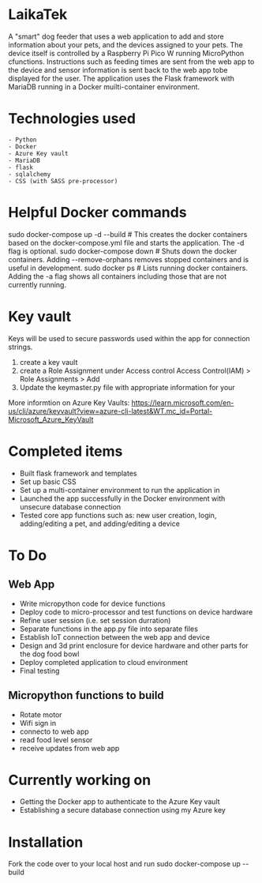 # LaikaTek
A "smart" dog feeder that uses a web application to add and store information about your pets, and the devices assigned to your pets. The device itself is controlled by a Raspberry Pi Pico W running MicroPython cfunctions. Instructions such as feeding times are sent from the web app to the device and sensor information is sent back to the web app tobe displayed for the user. The application uses the Flask framework with MariaDB running in a Docker muilti-container environment.

# Technologies used
    - Python
    - Docker
    - Azure Key vault
    - MariaDB
    - flask
    - sqlalchemy
    - CSS (with SASS pre-processor)

# Helpful Docker commands

sudo docker-compose up -d --build # This creates the docker containers based on the docker-compose.yml file and starts the application. The -d flag is optional.
sudo docker-compose down # Shuts down the docker containers. Adding --remove-orphans removes stopped containers and is useful in development.
sudo docker ps # Lists running docker containers. Adding the -a flag shows all containers including those that are not currently running.

# Key vault 
Keys will be used to secure passwords used within the app for connection strings.

1. create a key vault
2. create a Role Assignment under Access control
    Access Control(IAM) > Role Assignments > Add
3. Update the keymaster.py file with appropriate information for your

More informtion  on Azure Key Vaults: https://learn.microsoft.com/en-us/cli/azure/keyvault?view=azure-cli-latest&WT.mc_id=Portal-Microsoft_Azure_KeyVault

# Completed items
- Built flask framework and templates
- Set up basic CSS
- Set up a multi-container environment to run the application in
- Launched the app successfully in the Docker environment with unsecure database connection
- Tested core app functions such as: new user creation, login, adding/editing a pet, and adding/editing a device

# To Do

## Web App
- Write micropython code for device functions
- Deploy code to micro-processor and test functions on device hardware
- Refine user session (i.e. set session durration)
- Separate functions in the app.py file into separate files
- Establish IoT connection between the web app and device
- Design and 3d print enclosure for device hardware and other parts for the dog food bowl
- Deploy completed application to cloud environment
- Final testing

## Micropython functions to build
 - Rotate motor
 - Wifi sign in
 - connecto to web app
 - read food level sensor
 - receive updates from web app

# Currently working on
- Getting the Docker app to authenticate to the Azure Key vault
- Establishing a secure database connection using my Azure key

# Installation

Fork the code over to your local host and run sudo docker-compose up --build